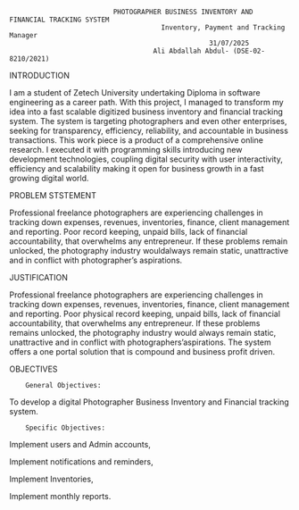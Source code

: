 
		                      PHOTOGRAPHER BUSINESS INVENTORY AND FINANCIAL TRACKING SYSTEM
		                                  Inventory, Payment and Tracking Manager 
		                                              31/07/2025
		                                Ali Abdallah Abdul- (DSE-02-8210/2021)

INTRODUCTION

I am a student of Zetech University undertaking Diploma in software engineering as a career path. 
With this project, I managed to transform my idea into a fast scalable digitized business inventory 
and financial tracking system. The system is targeting photographers and even other enterprises,  
seeking for transparency, efficiency, reliability, and accountable in business transactions. This 
work piece is a product of a comprehensive online research. I executed it with programming skills 
introducing new development technologies, coupling digital security with user interactivity, 
efficiency and scalability making it open for business growth in a fast growing digital world.

PROBLEM STSTEMENT

Professional freelance photographers are experiencing challenges in tracking down expenses, 
revenues, inventories, finance, client management and reporting. Poor record keeping, unpaid 
bills, lack of financial accountability, that overwhelms any entrepreneur.  If these problems 
remain unlocked, the photography industry wouldalways remain static, unattractive and in conflict 
with photographer’s aspirations.

JUSTIFICATION

 Professional freelance photographers are experiencing challenges in tracking down expenses, revenues,
 inventories, finance, client management and reporting. Poor physical record keeping, unpaid bills,
 lack of financial accountability, that overwhelms any entrepreneur.  If these problems remains
 unlocked, the photography industry would always remain static, unattractive and in conflict with
 photographers’aspirations. The system offers a one portal solution that is compound and business 
 profit driven.
		

OBJECTIVES

        General Objectives: 

To develop a digital Photographer Business Inventory 
and Financial tracking system.

        Specific Objectives: 

Implement users and Admin accounts, 

Implement notifications and reminders,

Implement Inventories, 

Implement monthly reports.






